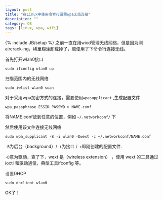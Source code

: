 ```yaml
---
layout: post
title: "在Linux中使用命令行设置wpa无线连接"
description: ""
category: OS
tags: [linux, wpa, wifi]
---
```

{% include JB/setup %}
之前一直在用wicd管理无线网络，但是因为测aircrack-ng，稀里糊涂卸载掉了，顺便用了下命令行连接无线。

首先打开wlan0接口

	sudo ifconfig wlan0 up

扫描范围内的无线网络

	sudo iwlist wlan0 scan

对于采用wpa加密方式的连接，需要使用` wpasupplicant ` ,生成配置文件

	wpa_passphrase ESSID PASSWD > NAME.conf

将NAME.conf放到任意的位置，例如 ` ~/.networkconf/ ` 下

然后使用该文件连接无线网络

	sudo wpa_supplicant -B -i wlan0 -Dwext -c ~/.networkconf/NAME.conf

` -B `为后台（background）/` -i `为接口 /` -c `即刚创建的配置文件.

` -D `意为驱动，查了下，wext 是（wireless extension） ，使用 wext 的工具通过 ioctl 和驱动通信，典型工具ifconfig 等。

设置DHCP

	sudo dhclient wlan0

OK了！

